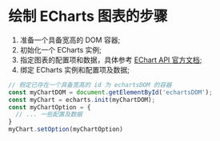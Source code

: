 # 绘制 ECharts 图表的步骤

1. 准备一个具备宽高的 DOM 容器;
2. 初始化一个 ECharts 实例;
3. 指定图表的配置项和数据，具体参考 [EChart API 官方文档](http://echarts.baidu.com/api.html#echarts);
4. 绑定 ECharts 实例和配置项及数据;

``` javascript
// 假定已存在一个具备宽高的 id 为 echartsDOM 的容器
const myChartDOM = document.getElementById('echartsDOM');
const myChart = echarts.init(myChartDOM);
const myChartOption = {
  // ... 一些配置及数据
}
myChart.setOption(myChartOption)
```